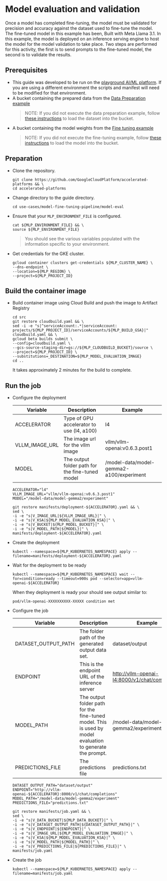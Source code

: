 # Model evaluation and validation

Once a model has completed fine-tuning, the model must be validated for
precision and accuracy against the dataset used to fine-tune the model. The
fine-tuned model in this example has been, Built with Meta Llama 3.1. In this
example, the model is deployed on an inference serving engine to host the model
for the model validation to take place. Two steps are performed for this
activity, the first is to send prompts to the fine-tuned model, the second is to
validate the results.

## Prerequisites

- This guide was developed to be run on the
  [playground AI/ML platform](/platforms/gke-aiml/playground/README.md). If you
  are using a different environment the scripts and manifest will need to be
  modified for that environment.
- A bucket containing the prepared data from the
  [Data Preparation example](/use-cases/model-fine-tuning-pipeline/data-preparation/gemma-it/README.md)
  > NOTE: If you did not execute the data preparation example, follow
  > [these instructions](/use-cases/prerequisites/prepared-data.md) to load the
  > dataset into the bucket.
- A bucket containing the model weights from the
  [Fine tuning example](/use-cases/model-fine-tuning-pipeline/fine-tuning/pytorch/README.md)
  > NOTE: If you did not execute the fine-tuning example, follow
  > [these instructions](/use-cases/prerequisites/fine-tuned-model.md) to load
  > the model into the bucket.

## Preparation

- Clone the repository.

  ```shell
  git clone https://github.com/GoogleCloudPlatform/accelerated-platforms && \
  cd accelerated-platforms
  ```

- Change directory to the guide directory.

  ```shell
  cd use-cases/model-fine-tuning-pipeline/model-eval
  ```

- Ensure that your `MLP_ENVIRONMENT_FILE` is configured.

  ```shell
  cat ${MLP_ENVIRONMENT_FILE} && \
  source ${MLP_ENVIRONMENT_FILE}
  ```

  > You should see the various variables populated with the information specific
  > to your environment.

- Get credentials for the GKE cluster.

  ```shell
  gcloud container clusters get-credentials ${MLP_CLUSTER_NAME} \
  --dns-endpoint \
  --location=${MLP_REGION} \
  --project=${MLP_PROJECT_ID}
  ```

## Build the container image

- Build container image using Cloud Build and push the image to Artifact
  Registry

  ```shell
  cd src
  git restore cloudbuild.yaml && \
  sed -i -e "s|^serviceAccount:.*|serviceAccount: projects/${MLP_PROJECT_ID}/serviceAccounts/${MLP_BUILD_GSA}|" cloudbuild.yaml && \
  gcloud beta builds submit \
  --config=cloudbuild.yaml \
  --gcs-source-staging-dir=gs://${MLP_CLOUDBUILD_BUCKET}/source \
  --project=${MLP_PROJECT_ID} \
  --substitutions=_DESTINATION=${MLP_MODEL_EVALUATION_IMAGE}
  cd ..
  ```

  It takes approximately 2 minutes for the build to complete.

## Run the job

- Configure the deployment

  | Variable       | Description                                     | Example                                  |
  | -------------- | ----------------------------------------------- | ---------------------------------------- |
  | ACCELERATOR    | Type of GPU accelerator to use (l4, a100)       | l4                                       |
  | VLLM_IMAGE_URL | The image url for the vllm image                | vllm/vllm-openai:v0.6.3.post1            |
  | MODEL          | The output folder path for the fine-tuned model | /model-data/model-gemma2-a100/experiment |

  ```shells
  ACCELERATOR="l4"
  VLLM_IMAGE_URL="vllm/vllm-openai:v0.6.3.post1"
  MODEL="/model-data/model-gemma2/experiment"
  ```

  ```shell
  git restore manifests/deployment-${ACCELERATOR}.yaml && \
  sed \
  -i -e "s|V_IMAGE_URL|${VLLM_IMAGE_URL}|" \
  -i -e "s|V_KSA|${MLP_MODEL_EVALUATION_KSA}|" \
  -i -e "s|V_BUCKET|${MLP_MODEL_BUCKET}|" \
  -i -e "s|V_MODEL_PATH|${MODEL}|" \
  manifests/deployment-${ACCELERATOR}.yaml
  ```

- Create the deployment

  ```shell
  kubectl --namespace=${MLP_KUBERNETES_NAMESPACE} apply --filename=manifests/deployment-${ACCELERATOR}.yaml
  ```

- Wait for the deployment to be ready

  ```shell
  kubectl --namespace=${MLP_KUBERNETES_NAMESPACE} wait --for=condition=ready --timeout=900s pod --selector=app=vllm-openai-${ACCELERATOR}
  ```

  When they deployment is ready your should see output similar to:

  ```output
  pod/vllm-openai-XXXXXXXXXX-XXXXX condition met
  ```

- Configure the job

  | Variable            | Description                                                                                               | Example                                          |
  | ------------------- | --------------------------------------------------------------------------------------------------------- | ------------------------------------------------ |
  | DATASET_OUTPUT_PATH | The folder path of the generated output data set.                                                         | dataset/output                                   |
  | ENDPOINT            | This is the endpoint URL of the inference server                                                          | <http://vllm-openai-l4:8000/v1/chat/completions> |
  | MODEL_PATH          | The output folder path for the fine-tuned model. This is used by model evaluation to generate the prompt. | /model-data/model-gemma2/experiment              |
  | PREDICTIONS_FILE    | The predictions file                                                                                      | predictions.txt                                  |

  ```shell
  DATASET_OUTPUT_PATH="dataset/output"
  ENDPOINT="http://vllm-openai-${ACCELERATOR}:8000/v1/chat/completions"
  MODEL_PATH="/model-data/model-gemma2/experiment"
  PREDICTIONS_FILE="predictions.txt"
  ```

  ```shell
  git restore manifests/job.yaml && \
  sed \
  -i -e "s|V_DATA_BUCKET|${MLP_DATA_BUCKET}|" \
  -i -e "s|V_DATASET_OUTPUT_PATH|${DATASET_OUTPUT_PATH}|" \
  -i -e "s|V_ENDPOINT|${ENDPOINT}|" \
  -i -e "s|V_IMAGE_URL|${MLP_MODEL_EVALUATION_IMAGE}|" \
  -i -e "s|V_KSA|${MLP_MODEL_EVALUATION_KSA}|" \
  -i -e "s|V_MODEL_PATH|${MODEL_PATH}|" \
  -i -e "s|V_PREDICTIONS_FILE|${PREDICTIONS_FILE}|" \
  manifests/job.yaml
  ```

- Create the job

  ```shell
  kubectl --namespace=${MLP_KUBERNETES_NAMESPACE} apply --filename=manifests/job.yaml
  ```
